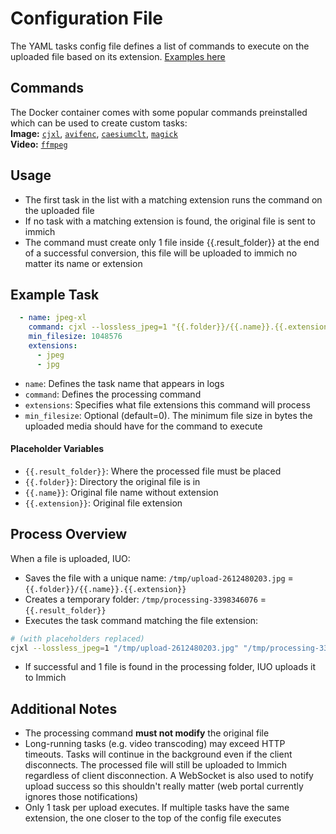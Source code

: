 # Configuration File
The YAML tasks config file defines a list of commands to execute on the uploaded file based on its extension. [Examples here](config)

## Commands
The Docker container comes with some popular commands preinstalled which can be used to create custom tasks:<br>
**Image:** [`cjxl`](https://github.com/libjxl/libjxl), [`avifenc`](https://github.com/AOMediaCodec/libavif), [`caesiumclt`](https://github.com/Lymphatus/caesium-clt), [`magick`](https://imagemagick.org/script/command-line-tools.php)<br>
**Video:** [`ffmpeg`](https://www.ffmpeg.org)

## Usage
- The first task in the list with a matching extension runs the command on the uploaded file
- If no task with a matching extension is found, the original file is sent to immich
- The command must create only 1 file inside {{.result_folder}} at the end of a successful conversion, this file will be uploaded to immich no matter its name or extension

## Example Task
```yaml
  - name: jpeg-xl
    command: cjxl --lossless_jpeg=1 "{{.folder}}/{{.name}}.{{.extension}}" "{{.result_folder}}/{{.name}}.jxl"
    min_filesize: 1048576
    extensions:
      - jpeg
      - jpg
```
- `name`: Defines the task name that appears in logs
- `command`: Defines the processing command
- `extensions`: Specifies what file extensions this command will process
- `min_filesize`: Optional (default=0). The minimum file size in bytes the uploaded media should have for the command to execute

#### Placeholder Variables
- `{{.result_folder}}`: Where the processed file must be placed
- `{{.folder}}`: Directory the original file is in
- `{{.name}}`: Original file name without extension
- `{{.extension}}`: Original file extension

## Process Overview
When a file is uploaded, IUO:
- Saves the file with a unique name: `/tmp/upload-2612480203.jpg` = `{{.folder}}/{{.name}}.{{.extension}}`
- Creates a temporary folder: `/tmp/processing-3398346076` = `{{.result_folder}}`
- Executes the task command matching the file extension:
```sh
# (with placeholders replaced)
cjxl --lossless_jpeg=1 "/tmp/upload-2612480203.jpg" "/tmp/processing-3398346076/upload-2612480203.jxl"
```
- If successful and 1 file is found in the processing folder, IUO uploads it to Immich

## Additional Notes
- The processing command **must not modify** the original file
- Long-running tasks (e.g. video transcoding) may exceed HTTP timeouts. Tasks will continue in the background even if the client disconnects. The processed file will still be uploaded to Immich regardless of client disconnection. A WebSocket is also used to notify upload success so this shouldn't really matter (web portal currently ignores those notifications)
- Only 1 task per upload executes. If multiple tasks have the same extension, the one closer to the top of the config file executes